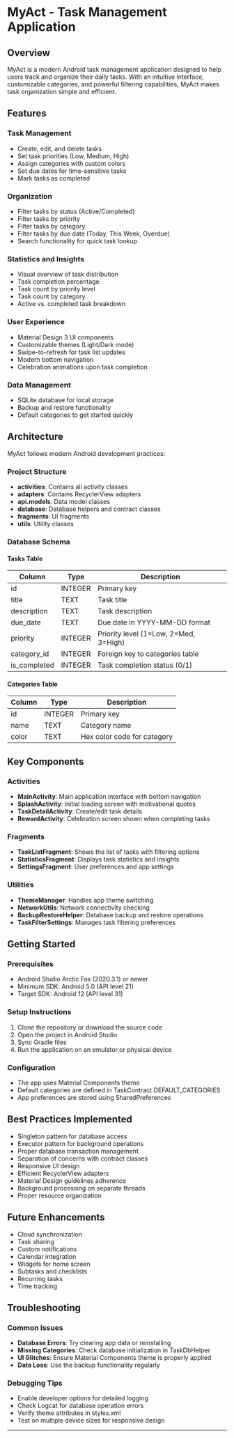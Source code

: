 # MyAct - Task Management Application
## Overview

MyAct is a modern Android task management application designed to help users track and organize their daily tasks. With an intuitive interface, customizable categories, and powerful filtering capabilities, MyAct makes task organization simple and efficient.

## Features

### Task Management
- Create, edit, and delete tasks
- Set task priorities (Low, Medium, High)
- Assign categories with custom colors
- Set due dates for time-sensitive tasks
- Mark tasks as completed

### Organization
- Filter tasks by status (Active/Completed)
- Filter tasks by priority
- Filter tasks by category
- Filter tasks by due date (Today, This Week, Overdue)
- Search functionality for quick task lookup

### Statistics and Insights
- Visual overview of task distribution
- Task completion percentage
- Task count by priority level
- Task count by category
- Active vs. completed task breakdown

### User Experience
- Material Design 3 UI components
- Customizable themes (Light/Dark mode)
- Swipe-to-refresh for task list updates
- Modern bottom navigation
- Celebration animations upon task completion

### Data Management
- SQLite database for local storage
- Backup and restore functionality
- Default categories to get started quickly

## Architecture

MyAct follows modern Android development practices:

### Project Structure
- **activities**: Contains all activity classes
- **adapters**: Contains RecyclerView adapters
- **api.models**: Data model classes
- **database**: Database helpers and contract classes
- **fragments**: UI fragments
- **utils**: Utility classes

### Database Schema

#### Tasks Table
| Column         | Type    | Description                            |
|----------------|---------|----------------------------------------|
| id             | INTEGER | Primary key                            |
| title          | TEXT    | Task title                             |
| description    | TEXT    | Task description                       |
| due_date       | TEXT    | Due date in YYYY-MM-DD format          |
| priority       | INTEGER | Priority level (1=Low, 2=Med, 3=High)  |
| category_id    | INTEGER | Foreign key to categories table        |
| is_completed   | INTEGER | Task completion status (0/1)           |

#### Categories Table
| Column  | Type    | Description                   |
|---------|---------|-------------------------------|
| id      | INTEGER | Primary key                   |
| name    | TEXT    | Category name                 |
| color   | TEXT    | Hex color code for category   |

## Key Components

### Activities
- **MainActivity**: Main application interface with bottom navigation
- **SplashActivity**: Initial loading screen with motivational quotes
- **TaskDetailActivity**: Create/edit task details
- **RewardActivity**: Celebration screen shown when completing tasks

### Fragments
- **TaskListFragment**: Shows the list of tasks with filtering options
- **StatisticsFragment**: Displays task statistics and insights
- **SettingsFragment**: User preferences and app settings

### Utilities
- **ThemeManager**: Handles app theme switching
- **NetworkUtils**: Network connectivity checking
- **BackupRestoreHelper**: Database backup and restore operations
- **TaskFilterSettings**: Manages task filtering preferences

## Getting Started

### Prerequisites
- Android Studio Arctic Fox (2020.3.1) or newer
- Minimum SDK: Android 5.0 (API level 21)
- Target SDK: Android 12 (API level 31)

### Setup Instructions
1. Clone the repository or download the source code
2. Open the project in Android Studio
3. Sync Gradle files
4. Run the application on an emulator or physical device

### Configuration
- The app uses Material Components theme
- Default categories are defined in TaskContract.DEFAULT_CATEGORIES
- App preferences are stored using SharedPreferences

## Best Practices Implemented

- Singleton pattern for database access
- Executor pattern for background operations
- Proper database transaction management
- Separation of concerns with contract classes
- Responsive UI design
- Efficient RecyclerView adapters
- Material Design guidelines adherence
- Background processing on separate threads
- Proper resource organization

## Future Enhancements
- Cloud synchronization
- Task sharing
- Custom notifications
- Calendar integration
- Widgets for home screen
- Subtasks and checklists
- Recurring tasks
- Time tracking

## Troubleshooting

### Common Issues
- **Database Errors**: Try clearing app data or reinstalling
- **Missing Categories**: Check database initialization in TaskDbHelper
- **UI Glitches**: Ensure Material Components theme is properly applied
- **Data Loss**: Use the backup functionality regularly

### Debugging Tips
- Enable developer options for detailed logging
- Check Logcat for database operation errors
- Verify theme attributes in styles.xml
- Test on multiple device sizes for responsive design


---
